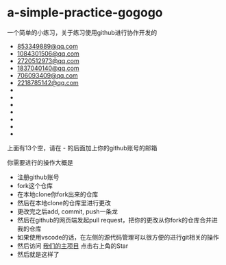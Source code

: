 # a-simple-practice-gogogo
一个简单的小练习，关于练习使用github进行协作开发的

- 853349889@qq.com  
- 1084301506@qq.com  
- 2720512973@qq.com  
- 1837040140@qq.com
- 706093409@qq.com
- 2218785142@qq.com
-
-
-
-
-
-
-

上面有13个空，请在 - 的后面加上你的github账号的邮箱

你需要进行的操作大概是

- 注册github账号
- fork这个仓库
- 在本地clone你fork出来的仓库
- 然后在本地clone的仓库里进行更改
- 更改完之后add, commit, push一条龙
- 然后在github的网页端发起pull request，把你的更改从你fork的仓库合并进我的仓库
- 如果使用vscode的话，在左侧的源代码管理可以很方便的进行git相关的操作
- 然后访问 [我们的主项目](https://github.com/ZsgsDesign/NOJ) 点击右上角的Star
- 然后就是这样了
